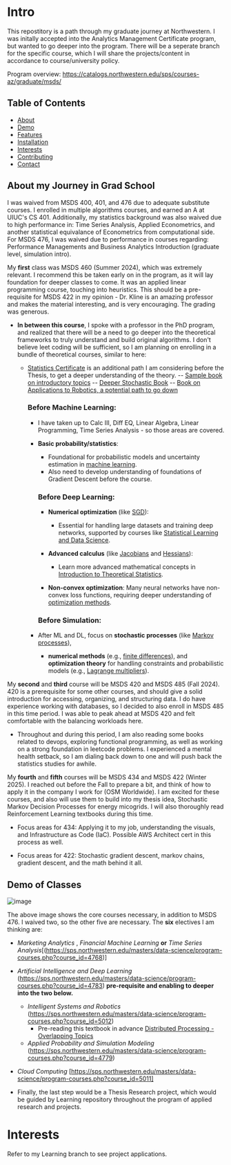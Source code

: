 # Intro

This repostitory is a path through my graduate journey at Northwestern. I was initally accepted into the Analytics Management Certificate program, but wanted to go deeper into the program.
There will be a seperate branch for the specific course, which I will share the projects/content in accordance to course/university policy.

Program overview: https://catalogs.northwestern.edu/sps/courses-az/graduate/msds/

## Table of Contents

- [About](#about)
- [Demo](#demo)
- [Features](#features)
- [Installation](#installation)
- [Interests](#projects)
- [Contributing](#contributing)
- [Contact](#contact)

## About my Journey in Grad School 

I was waived from MSDS 400, 401, and 476 due to adequate substitute courses. I enrolled in multiple algorithms courses, and earned an A at UIUC's CS 401.
Additionally, my statistics background was also waived due to high performance in: Time Series Analysis, Applied Econometrics, and another statistical equivalance of Econometrics from computational side. 
For MSDS 476, I was waived due to performance in courses regarding: Performance Managements and Business Analytics Introduction (graduate level, simulation intro).


My **first** class was MSDS 460 (Summer 2024), which was extremely relevant. I recommend this be taken early on in the program, as it will lay foundation for deeper classes to come. It was an applied linear programming course, touching into heuristics. This should be a pre-requisite for MSDS 422 in my opinion - Dr. Kline is an amazing professor and makes the material interesting, and is very encouraging. The grading was generous. 
  - **In between this course**, I spoke with a professor in the PhD program, and realized that there will be a need to go deeper into the theoretical frameworks to truly understand and build original algorithms. I don't believe leet coding will be sufficient, so I am planning on enrolling in a bundle of theoretical courses, similar to here:
    - [Statistics Certificate](https://online.stanford.edu/programs/statistics-graduate-certificate) is an additional path I am considering before the Thesis, to get a deeper understanding of the theory. 
              -- [Sample book on introductory topics](http://euclid.trentu.ca/pivato/Teaching/measure.pdf)
              -- [Deeper Stochastic Book](https://web.ma.utexas.edu/users/gordanz/notes/introduction_to_stochastic_processes.pdf)
              -- [Book on Applications to Robotics, a potential path to go down](https://www.roboticsbook.org/intro.html)
      
      ### Before Machine Learning:
        - I have taken up to Calc III, Diff EQ, Linear Algebra, Linear Programming, Time Series Analysis - so those areas are covered.
          
        - **Basic probability/statistics**: 
          - Foundational for probabilistic models and uncertainty estimation in [machine learning](https://online.stanford.edu/courses/stats191-introduction-applied-statistics).
          - Also need to develop understanding of foundations of Gradient Descent before the course.

           ### Before Deep Learning:
          - **Numerical optimization** (like [SGD](https://en.wikipedia.org/wiki/Stochastic_gradient_descent)): 
            -  Essential for handling large datasets and training deep networks, supported by courses like [Statistical Learning and Data Science](https://online.stanford.edu/courses/stats202-statistical-learning-and-data-science).
  
          - **Advanced calculus** (like [Jacobians](https://en.wikipedia.org/wiki/Jacobian_matrix_and_determinant) and [Hessians](https://en.wikipedia.org/wiki/Hessian_matrix)): 
             - Learn more advanced mathematical concepts in [Introduction to Theoretical Statistics](https://online.stanford.edu/courses/stats200-introduction-theoretical-statistics).
  
          - **Non-convex optimization**: Many neural networks have non-convex loss functions, requiring deeper understanding of [optimization methods](https://en.wikipedia.org/wiki/Non-convex_optimization).

           ### Before Simulation:
        - After ML and DL, focus on **stochastic processes** (like [Markov processes](https://online.stanford.edu/courses/stats217-introduction-stochastic-processes-i)), 
          - **numerical methods** (e.g., [finite differences](https://en.wikipedia.org/wiki/Finite_difference)), and **optimization theory** for handling constraints and probabilistic models (e.g., [Lagrange multipliers](https://en.wikipedia.org/wiki/Lagrange_multiplier)).


My **second** and **third** course will be MSDS 420 and MSDS 485 (Fall 2024). 420 is a prerequisite for some other courses, and should give a solid introduction for accessing, organizing, and structuring data. I do have experience working with databases, so I decided to also enroll in MSDS 485 in this time period. I was able to peak ahead at MSDS 420 and felt comfortable with the balancing workloads here.

  - Throughout and during this period, I am also reading some books related to devops, exploring functional programming, as well as working on a strong foundation in leetcode problems. I experienced a mental health setback, so I am dialing back down to one and will push back the statistics studies for awhile.

My **fourth** and **fifth** courses will be MSDS 434 and MSDS 422 (Winter 2025). I reached out before the Fall to prepare a bit, and think of how to apply it in the company I work for (OSM Worldwide). I am excited for these courses, and also will use them to build into my thesis idea, Stochastic Markov Decision Processes for energy micogrids. I will also thoroughly read Reinforcement Learning textbooks during this time.

- Focus areas for 434: Applying it to my job, understanding the visuals, and Infrastructure as Code (IaC). Possible AWS Architect cert in this process as well. 
  

- Focus areas for 422: Stochastic gradient descent, markov chains, gradient descent, and the math behind it all.


## Demo of Classes
![image](https://github.com/user-attachments/assets/42f11228-fd4a-4138-bfbb-8fd67109f103)




The above image shows the core courses necessary, in addition to MSDS 476. I waived two, so the other five are necessary. The **six** electives I am thinking are: 
- _Marketing Analytics_ , _Financial Machine Learning_  **or** _Time Series Analysis_[(https://sps.northwestern.edu/masters/data-science/program-courses.php?course_id=4768)]
- _Artificial Intelligence and Deep Learning_ (https://sps.northwestern.edu/masters/data-science/program-courses.php?course_id=4783) **pre-requisite and enabling to deeper into the two below.**
  - _Intelligent Systems and Robotics_ (https://sps.northwestern.edu/masters/data-science/program-courses.php?course_id=5012)
    - Pre-reading this textbook in advance [Distributed Processing - Overlapping Topics](http://web.stanford.edu/group/pdplab/pdphandbook/handbook.pdf) 
  - _Applied Probability and Simulation Modeling_ (https://sps.northwestern.edu/masters/data-science/program-courses.php?course_id=4779)
- _Cloud Computing_ [https://sps.northwestern.edu/masters/data-science/program-courses.php?course_id=5011] 
  
- Finally, the last step would be a Thesis Research project, which would be guided by Learning repository throughout the program of applied research and projects.


# Interests

Refer to my Learning branch to see project applications. 
